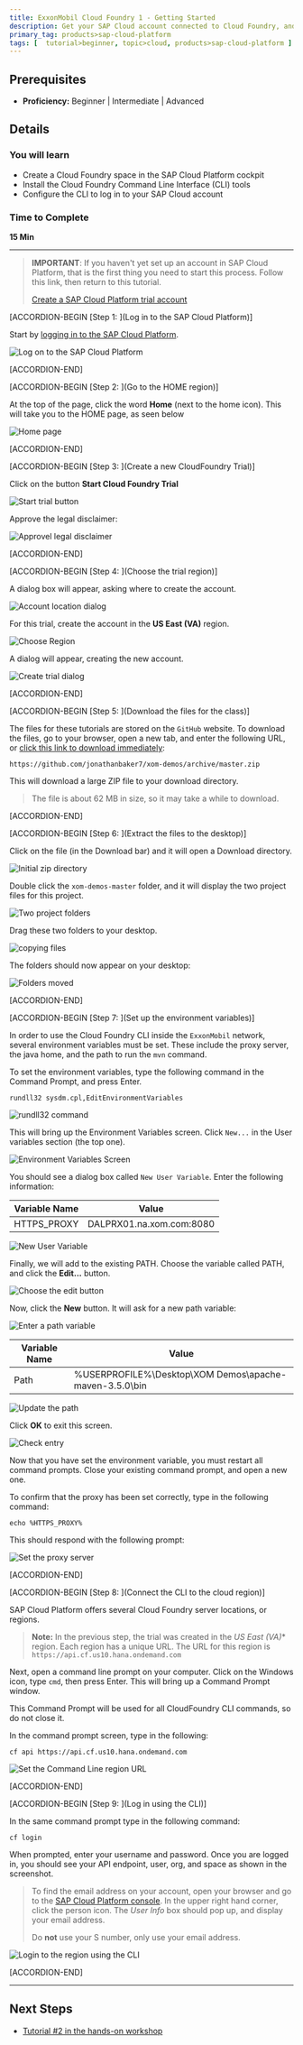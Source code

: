 ```yaml
---
title: ExxonMobil Cloud Foundry 1 - Getting Started
description: Get your SAP Cloud account connected to Cloud Foundry, and set up your first container
primary_tag: products>sap-cloud-platform
tags: [  tutorial>beginner, topic>cloud, products>sap-cloud-platform ]
---
```


## Prerequisites  
 - **Proficiency:** Beginner | Intermediate | Advanced

## Details
### You will learn  
 - Create a Cloud Foundry space in the SAP Cloud Platform cockpit
 - Install the Cloud Foundry Command Line Interface (CLI) tools
 - Configure the CLI to log in to your SAP Cloud account

### Time to Complete
**15 Min**

---

> **IMPORTANT**: If you haven't yet set up an account in SAP Cloud Platform, that is the
> first thing you need to start this process.  Follow this link, then return to this tutorial.
>
> [Create a SAP Cloud Platform trial account](http://www.sap.com/developer/tutorials/hcp-create-trial-account.html)


[ACCORDION-BEGIN [Step 1: ](Log in to the SAP Cloud Platform)]

Start by [logging in to the SAP Cloud Platform](https://account.hanatrial.ondemand.com/).



![Log on to the SAP Cloud Platform](1b.png)


[ACCORDION-END]


[ACCORDION-BEGIN [Step 2: ](Go to the HOME region)]

At the top of the page, click the word **Home** (next to the home icon).  This will take you to the HOME page, as seen below

![Home page](11-1.png)

[ACCORDION-END]


[ACCORDION-BEGIN [Step 3: ](Create a new CloudFoundry Trial)]

Click on the button **Start Cloud Foundry Trial**

![Start trial button](12-1.png)

Approve the legal disclaimer:

![Approvel legal disclaimer](12-2.png)

[ACCORDION-END]



[ACCORDION-BEGIN [Step 4: ](Choose the trial region)]

A dialog box will appear, asking where to create the account.

![Account location dialog](12-3.png)

For this trial, create the account in the **US East (VA)** region.

![Choose Region](12-4.png)

A dialog will appear, creating the new account.

![Create trial dialog](12-5.png)

[ACCORDION-END]



[ACCORDION-BEGIN [Step 5: ](Download the files for the class)]

The files for these tutorials are stored on the `GitHub` website.  To download the files, go to your browser, open a new tab, and enter the following URL, or [click this link to download immediately](https://github.com/jonathanbaker7/xom-demos/archive/master.zip):

    https://github.com/jonathanbaker7/xom-demos/archive/master.zip

This will download a large ZIP file to your download directory.  

>  The file is about 62 MB in size, so it may take a while to download.


[ACCORDION-END]



[ACCORDION-BEGIN [Step 6: ](Extract the files to the desktop)]

Click on the file (in the Download bar) and it will open a Download directory.

![Initial zip directory](10-1.png)

Double click the `xom-demos-master` folder, and it will display the two project files for this project.

![Two project folders](10-2a.png)

Drag these two folders to your desktop.  

![copying files](10-3.png)

The folders should now appear on your desktop:

![Folders moved](10-4.png)

[ACCORDION-END]



[ACCORDION-BEGIN [Step 7: ](Set up the environment variables)]

In order to use the Cloud Foundry CLI inside the `ExxonMobil` network, several environment variables must be set.   These include the proxy server, the java home, and the path to run the `mvn` command.

To set the environment variables, type the following command in the Command Prompt, and press Enter.

    rundll32 sysdm.cpl,EditEnvironmentVariables

![rundll32 command](9-1.png)

This will bring up the Environment Variables screen.  Click `New...` in the User variables section (the top one).  

![Environment Variables Screen](9-2.png)

You should see a dialog box called `New User Variable`.  Enter the following information:

| Variable Name| Value |
| ------------ | ----- |
| HTTPS_PROXY  | DALPRX01.na.xom.com:8080 |

![New User Variable](9-3.png)

Finally, we will add to the existing PATH.  Choose the variable called PATH, and click the **Edit...** button.

![Choose the edit button](9-7.png)

Now, click the **New** button.  It will ask for a new path variable:

![Enter a path variable](9-8.png)

| Variable Name| Value |
| ------------ | ----- |
| Path | %USERPROFILE%\Desktop\XOM Demos\apache-maven-3.5.0\bin |

![Update the path](9-9.png)

Click **OK** to exit this screen.  

![Check entry](9-4.png)

Now that you have set the environment variable, you must restart all command prompts.  Close your existing command prompt, and open a new one.  

To confirm that the proxy has been set correctly, type in the following command:

    echo %HTTPS_PROXY%

This should respond with the following prompt:

![Set the proxy server](9-6.png)

[ACCORDION-END]


[ACCORDION-BEGIN [Step 8: ](Connect the CLI to the cloud region)]

SAP Cloud Platform offers several Cloud Foundry server locations, or regions.

>  **Note:**  In the previous step, the trial was created in the *US East (VA)** region.  Each region has a unique URL.  The URL for this region is `https://api.cf.us10.hana.ondemand.com`

Next, open a command line prompt on your computer.  Click on the Windows icon, type `cmd`, then press Enter.  This will bring up a Command Prompt window.  

This Command Prompt will be used for all CloudFoundry CLI commands, so do not close it.

In the command prompt screen, type in the following:

    cf api https://api.cf.us10.hana.ondemand.com

![Set the Command Line region URL](5.png)

[ACCORDION-END]



[ACCORDION-BEGIN [Step 9: ](Log in using the CLI)]

In the same command prompt type in the following command:

    cf login

When prompted, enter your username and password.  Once you are logged in, you should see your API endpoint, user, org, and space as shown in the screenshot.

> To find the email address on your account, open your browser and go to the [SAP Cloud Platform console](https://account.hanatrial.ondemand.com/cockpit).  In the upper right hand corner, click the person icon.  The *User Info* box should pop up, and display your email address.
>
> Do **not** use your S number, only use your email address.

![Login to the region using the CLI](6.png)


[ACCORDION-END]




---




## Next Steps
- [Tutorial #2 in the hands-on workshop](https://www.sap.com/developer/tutorials/xom-cf-2.html)
